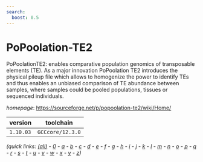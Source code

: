 ```yaml
---
search:
  boost: 0.5
---
```

# PoPoolation-TE2

PoPoolationTE2: enables comparative population genomics of transposable elements (TE). As a major innovation PoPoolation TE2 introduces the physical pileup file which allows to homogenize the power to identify TEs and thus enables an unbiased comparison of TE abundance between samples, where samples could be pooled populations, tissues or sequenced individuals.

*homepage*: <https://sourceforge.net/p/popoolation-te2/wiki/Home/>

version | toolchain
--------|----------
``1.10.03`` | ``GCCcore/12.3.0``


*(quick links: [(all)](../index.md) - [0](../0/index.md) - [a](../a/index.md) - [b](../b/index.md) - [c](../c/index.md) - [d](../d/index.md) - [e](../e/index.md) - [f](../f/index.md) - [g](../g/index.md) - [h](../h/index.md) - [i](../i/index.md) - [j](../j/index.md) - [k](../k/index.md) - [l](../l/index.md) - [m](../m/index.md) - [n](../n/index.md) - [o](../o/index.md) - [p](../p/index.md) - [q](../q/index.md) - [r](../r/index.md) - [s](../s/index.md) - [t](../t/index.md) - [u](../u/index.md) - [v](../v/index.md) - [w](../w/index.md) - [x](../x/index.md) - [y](../y/index.md) - [z](../z/index.md))*

